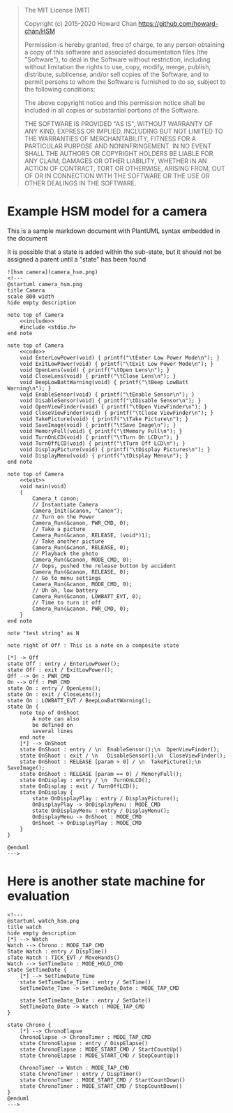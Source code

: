 > The MIT License (MIT)
>
> Copyright (c) 2015-2020 Howard Chan
> https://github.com/howard-chan/HSM
>
> Permission is hereby granted, free of charge, to any person obtaining a copy
> of this software and associated documentation files (the "Software"), to deal
> in the Software without restriction, including without limitation the rights
> to use, copy, modify, merge, publish, distribute, sublicense, and/or sell
> copies of the Software, and to permit persons to whom the Software is
> furnished to do so, subject to the following conditions:
>
> The above copyright notice and this permission notice shall be included in all
> copies or substantial portions of the Software.
>
> THE SOFTWARE IS PROVIDED "AS IS", WITHOUT WARRANTY OF ANY KIND, EXPRESS OR
> IMPLIED, INCLUDING BUT NOT LIMITED TO THE WARRANTIES OF MERCHANTABILITY,
> FITNESS FOR A PARTICULAR PURPOSE AND NONINFRINGEMENT. IN NO EVENT SHALL THE
> AUTHORS OR COPYRIGHT HOLDERS BE LIABLE FOR ANY CLAIM, DAMAGES OR OTHER
> LIABILITY, WHETHER IN AN ACTION OF CONTRACT, TORT OR OTHERWISE, ARISING FROM,
> OUT OF OR IN CONNECTION WITH THE SOFTWARE OR THE USE OR OTHER DEALINGS IN THE
> SOFTWARE.

# Example HSM model for a camera

This is a sample markdown document with PlantUML syntax embedded in the document

It is possible that a state is added within the sub-state, but it should not be assigned a parent until a "state" has been found

```puml
![hsm camera](camera_hsm.png)
<!---
@startuml camera_hsm.png
title Camera
scale 800 width
hide empty description

note top of Camera
    <<include>>
    #include <stdio.h>
end note

note top of Camera
    <<code>>
    void EnterLowPower(void) { printf("\tEnter Low Power Mode\n"); }
    void ExitLowPower(void) { printf("\tExit Low Power Mode\n"); }
    void OpenLens(void) { printf("\tOpen Lens\n"); }
    void CloseLens(void) { printf("\tClose Lens\n"); }
    void BeepLowBattWarning(void) { printf("\tBeep LowBatt Warning\n"); }
    void EnableSensor(void) { printf("\tEnable Sensor\n"); }
    void DisableSensor(void) { printf("\tDisable Sensor\n"); }
    void OpenViewFinder(void) { printf("\tOpen ViewFinder\n"); }
    void CloseViewFinder(void) { printf("\tClose ViewFinder\n"); }
    void TakePicture(void) { printf("\tTake Picture\n"); }
    void SaveImage(void) { printf("\tSave Image\n"); }
    void MemoryFull(void) { printf("\tMemory Full\n"); }
    void TurnOnLCD(void) { printf("\tTurn On LCD\n"); }
    void TurnOffLCD(void) { printf("\tTurn Off LCD\n"); }
    void DisplayPicture(void) { printf("\tDisplay Pictures\n"); }
    void DisplayMenu(void) { printf("\tDisplay Menu\n"); }
end note

note top of Camera
    <<test>>
    void main(void)
    {
        Camera_t canon;
        // Instantiate Camera
        Camera_Init(&canon, "Canon");
        // Turn on the Power
        Camera_Run(&canon, PWR_CMD, 0);
        // Take a picture
        Camera_Run(&canon, RELEASE, (void*)1);
        // Take another picture
        Camera_Run(&canon, RELEASE, 0);
        // Playback the photo
        Camera_Run(&canon, MODE_CMD, 0);
        // Oops, pushed the release button by accident
        Camera_Run(&canon, RELEASE, 0);
        // Go to menu settings
        Camera_Run(&canon, MODE_CMD, 0);
        // Uh oh, low battery
        Camera_Run(&canon, LOWBATT_EVT, 0);
        // Time to turn it off
        Camera_Run(&canon, PWR_CMD, 0);
    }
end note

note "test string" as N

note right of Off : This is a note on a composite state

[*] -> Off
state Off : entry / EnterLowPower();
state Off : exit / ExitLowPower();
Off --> On : PWR_CMD
On --> Off : PWR_CMD
state On : entry / OpenLens();
state On : exit / CloseLens();
state On : LOWBATT_EVT / BeepLowBattWarning();
state On {
    note top of OnShoot
        A note can also
        be defined on
        several lines
    end note
    [*] --> OnShoot
    state OnShoot : entry / \n  EnableSensor();\n  OpenViewFinder();
    state OnShoot : exit / \n   DisableSensor();\n  CloseViewFinder();
    state OnShoot : RELEASE [param > 0] / \n  TakePicture();\n  SaveImage();
    state OnShoot : RELEASE [param == 0] / MemoryFull();
    state OnDisplay : entry / \n  TurnOnLCD();
    state OnDisplay : exit / TurnOffLCD();
    state OnDisplay {
        state OnDisplayPlay : entry / DisplayPicture();
        OnDisplayPlay -> OnDisplayMenu : MODE_CMD
        state OnDisplayMenu : entry / DisplayMenu();
        OnDisplayMenu -> OnShoot : MODE_CMD
        OnShoot -> OnDisplayPlay : MODE_CMD
    }
}

@enduml
--->
```

# Here is another state machine for evaluation

```puml
<!---
@startuml watch_hsm.png
title watch
hide empty description
[*] --> Watch
Watch --> Chrono : MODE_TAP_CMD
State Watch : entry / DispTime()
sTate Watch : TICK_EVT / MoveHands()
Watch --> SetTimeDate : MODE_HOLD_CMD
state SetTimeDate {
    [*] --> SetTimeDate_Time
    state SetTimeDate_Time : entry / SetTime()
    SetTimeDate_Time -> SetTimeDate_Date : MODE_TAP_CMD

    state SetTimeDate_Date : entry / SetDate()
    SetTimeDate_Date -> Watch : MODE_TAP_CMD
}

state Chrono {
    [*] --> ChronoElapse
    ChronoElapse -> ChronoTimer : MODE_TAP_CMD
    state ChronoElapse : entry / DispElapse()
    state ChronoElapse : MODE_START_CMD / StartCountUp()
    state ChronoElapse : MODE_START_CMD / StopCountUp()

    ChronoTimer -> Watch : MODE_TAP_CMD
    state ChronoTimer : entry / DispTimer()
    state ChronoTimer : MODE_START_CMD / StartCountDown()
    state ChronoTimer : MODE_START_CMD / StopCountDown()
}
@enduml
--->
```